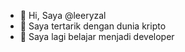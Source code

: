 - 👋 Hi, Saya @leeryzal
- 👀 Saya tertarik dengan dunia kripto
- 🌱 Saya lagi belajar menjadi developer


<!---
leeryzal/leeryzal is a ✨ special ✨ repository because its `README.md` (this file) appears on your GitHub profile.
You can click the Preview link to take a look at your changes.
--->
